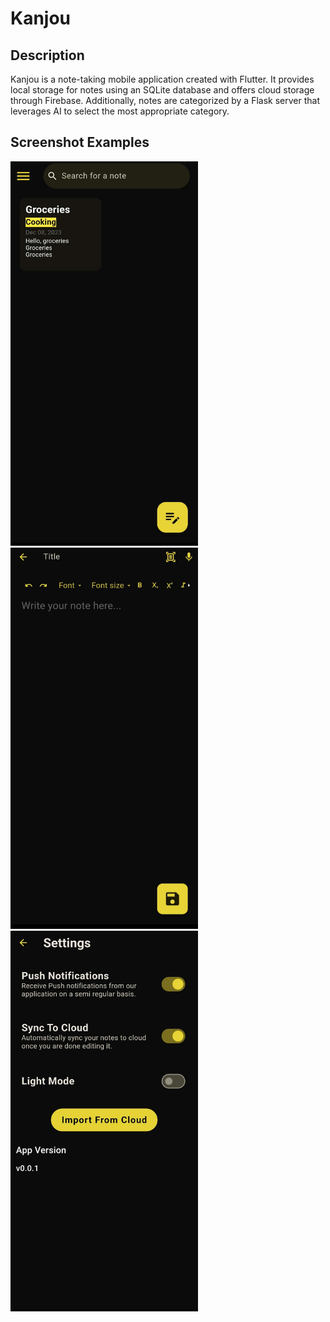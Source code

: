 # Kanjou


## Description
Kanjou is a note-taking mobile application created with Flutter. It provides local storage for notes using an SQLite database and offers cloud storage through Firebase. 
Additionally, notes are categorized by a Flask server that leverages AI to select the most appropriate category.

## Screenshot Examples
<p float="left">
  <img src="Screenshot_20240108_033832.jpg" width="300" />
  <img src="Screenshot_20240108_033855.jpg" width="300" />
  <img src="Screenshot_20240108_033924.jpg" width="300" />
</p>
